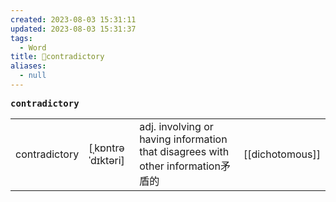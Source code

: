 ```yaml
---
created: 2023-08-03 15:31:11
updated: 2023-08-03 15:31:37
tags:
  - Word
title: 📖contradictory
aliases:
  - null
---
```


<pre><strong>contradictory</strong></pre>
|   |   |   |   |
|---|---|---|---|
|contradictory|[ˌkɒntrəˈdɪktəri]|adj. involving or having information that disagrees with other information⽭盾的|[[dichotomous]]|